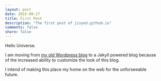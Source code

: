 ```yaml
---
layout: post
date: 2015-08-27
title: First Post
description: "The first post of jisyed.github.io"
comments: false
share: false
---
```


Hello Universe.

I am moving from [my old Wordpress blog](https://jibransyed.wordpress.com/) to a Jekyll powered blog because of the increased ability to customize the look of this blog.

I intend of making this place my home on the web for the unforseeable future.
